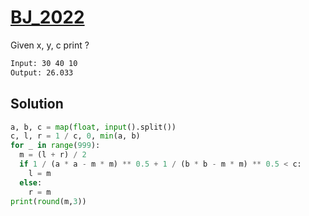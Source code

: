 # [BJ_2022](https://acmicpc.net/problem/2022)

Given x, y, c print ?

```txt
Input: 30 40 10
Output: 26.033
```

## Solution

```py
a, b, c = map(float, input().split())
c, l, r = 1 / c, 0, min(a, b)
for _ in range(999):
  m = (l + r) / 2
  if 1 / (a * a - m * m) ** 0.5 + 1 / (b * b - m * m) ** 0.5 < c:
    l = m
  else:
    r = m
print(round(m,3))
```
